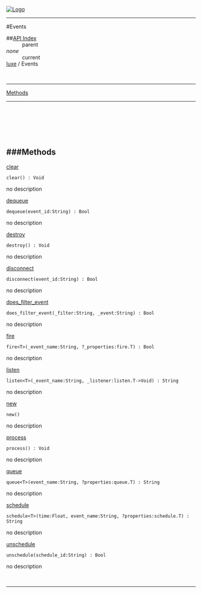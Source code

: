 
[![Logo](../../images/logo.png)](../../index.html)

---

#Events


##[API Index](../../api/index.html#luxe)   
&emsp;&emsp;&emsp;parent    
_none_   
&emsp;&emsp;&emsp;current    
[luxe](./) / Events

<br/>

---


[Methods](#Methods)   


---

&nbsp;   

&nbsp;   

&nbsp;   

<a class="lift" name="Methods" ></a>
###Methods   
---
<a class="lift" name="clear" href="#clear">clear</a>



`clear() : Void`

<span class="small_desc_flat"> no description </span>   

<a class="lift" name="dequeue" href="#dequeue">dequeue</a>



`dequeue(event_id:String) : Bool`

<span class="small_desc_flat"> no description </span>   

<a class="lift" name="destroy" href="#destroy">destroy</a>



`destroy() : Void`

<span class="small_desc_flat"> no description </span>   

<a class="lift" name="disconnect" href="#disconnect">disconnect</a>



`disconnect(event_id:String) : Bool`

<span class="small_desc_flat"> no description </span>   

<a class="lift" name="does_filter_event" href="#does_filter_event">does_filter_event</a>



`does_filter_event(_filter:String, _event:String) : Bool`

<span class="small_desc_flat"> no description </span>   

<a class="lift" name="fire" href="#fire">fire</a>



`fire<T>(_event_name:String, ?_properties:fire.T) : Bool`

<span class="small_desc_flat"> no description </span>   

<a class="lift" name="listen" href="#listen">listen</a>



`listen<T>(_event_name:String, _listener:listen.T->Void) : String`

<span class="small_desc_flat"> no description </span>   

<a class="lift" name="new" href="#new">new</a>



`new() `

<span class="small_desc_flat"> no description </span>   

<a class="lift" name="process" href="#process">process</a>



`process() : Void`

<span class="small_desc_flat"> no description </span>   

<a class="lift" name="queue" href="#queue">queue</a>



`queue<T>(event_name:String, ?properties:queue.T) : String`

<span class="small_desc_flat"> no description </span>   

<a class="lift" name="schedule" href="#schedule">schedule</a>



`schedule<T>(time:Float, event_name:String, ?properties:schedule.T) : String`

<span class="small_desc_flat"> no description </span>   

<a class="lift" name="unschedule" href="#unschedule">unschedule</a>



`unschedule(schedule_id:String) : Bool`

<span class="small_desc_flat"> no description </span>   



&nbsp;
&nbsp;
&nbsp;

---  


&nbsp;   
&nbsp;   